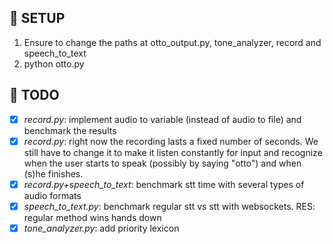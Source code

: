 ## :space_invader: SETUP
1. Ensure to change the paths at otto_output.py, tone_analyzer, record and speech_to_text
2. python otto.py

## :octopus: TODO
- [x] *record.py*: implement audio to variable (instead of audio to file) and benchmark the results
- [x] *record.py*: right now the recording lasts a fixed number of seconds. We still have to change it to make it listen constantly for input and recognize when the user starts to speak (possibly by saying "otto") and when (s)he finishes.
- [x] *record.py+speech_to_text*: benchmark stt time with several types of audio formats 
- [x] *speech_to_text.py*: benchmark regular stt vs stt with websockets. RES: regular method wins hands down
- [x] *tone_analyzer.py*: add priority lexicon